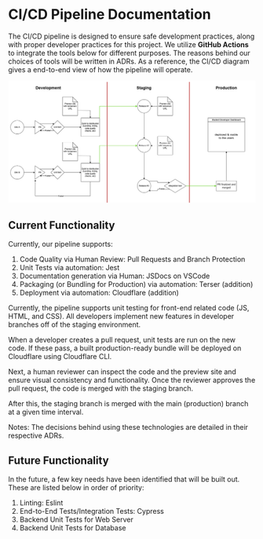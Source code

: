 # CI/CD Pipeline Documentation

The CI/CD pipeline is designed to ensure safe development practices, along with proper developer practices for this project. We utilize **GitHub Actions** to integrate the tools below for different purposes. The reasons behind our choices of tools will be written in ADRs. As a reference, the CI/CD diagram gives a end-to-end view of how the pipeline will operate.

![CI/CD Pipeline](cicd.png)

## Current Functionality

Currently, our pipeline supports:

1. Code Quality via Human Review: Pull Requests and Branch Protection
2. Unit Tests via automation: Jest
3. Documentation generation via Human: JSDocs on VSCode
4. Packaging (or Bundling for Production) via automation: Terser (addition)
5. Deployment via automation: Cloudflare (addition)

Currently, the pipeline supports unit testing for front-end related code (JS, HTML, and CSS). All developers implement new features in developer branches off of the staging environment. 

When a developer creates a pull request, unit tests are run on the new code. If these pass, a built production-ready bundle will be deployed on Cloudflare using Cloudflare CLI. 

Next, a human reviewer can inspect the code and the preview site and ensure visual consistency and functionality. Once the reviewer approves the pull request, the code is merged with the staging branch. 

After this, the staging branch is merged with the main (production) branch at a given time interval.

Notes: The decisions behind using these technologies are detailed in their respective ADRs.

## Future Functionality

In the future, a few key needs have been identified that will be built out. These are listed below in order of priority:

1. Linting: Eslint
2. End-to-End Tests/Integration Tests: Cypress
3. Backend Unit Tests for Web Server
4. Backend Unit Tests for Database
